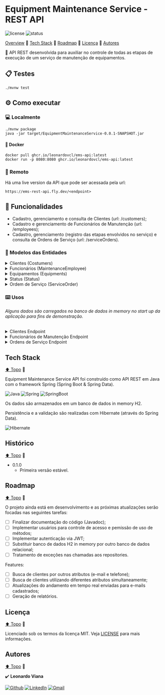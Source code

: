 # Equipment Maintenance Service - REST API

![license](https://img.shields.io/github/license/leonardovcl/sweet-control)
![status](https://img.shields.io/static/v1?label=status&message=Developing&color=red)

[Overview](#features)
:small_blue_diamond:
[Tech Stack](#tech-stack)
:small_blue_diamond:
[Roadmap](#roadmap)
:small_blue_diamond:
[Licença](#licença)
:small_blue_diamond:
[Autores](#autores)

:arrows_counterclockwise: API REST desenvolvida para auxiliar no controle de todas as etapas de execução de um serviço de manutenção de equipamentos.

## :clipboard: Testes

    ./mvnw test

## :gear: Como executar

### :computer: Localmente 

    ./mvnw package
    java -jar target/EquipmentMaintenanceService-0.0.1-SNAPSHOT.jar

#### :whale: Docker

    docker pull ghcr.io/leonardovcl/ems-api:latest
    docker run -p 8080:8080 ghcr.io/leonardovcl/ems-api:latest

### :satellite: Remoto

Há uma live version da API que pode ser acessada pela url:

    https://ems-rest-api.fly.dev/<endpoint>

## :hammer: Funcionalidades

- Cadastro, gerenciamento e consulta de Clientes (url: /customers);
- Cadastro e gerenciamento de Funcionários de Manutenção (url: /employees);
- Cadastro, gerenciamento (registro das etapas envolvidos no serviço) e consulta de Ordens de Serviço (url: /serviceOrders).

### :scroll: Modelos das Entidades

<details>
	<summary>Clientes (Costumers)</summary>
	
```json
{
    "id": <Long>, #Não utilizar no Cadstramento!
    "name": <String>,
    "email": <String>,
    "phoneNumber": <String>,
    "address": <String>
}
```
</details>
	
<details>
	<summary>Funcionários (MaintenanceEmployee)</summary>
	
```json
{
    "id": <Long>, #Não utilizar no Cadstramento!
    "name": <String>,
    "position": <Position Enum> #LEADER, PRINCIPAL, ASSISTANT
}
```
</details>
	
<details>
	<summary>Equipamentos (Equipments)</summary>
	
```json
{
    "id": <Long>, #Não utilizar no Cadstramento!
    "type": <String>,
    "brand": <String>,
    "observations": <String>
}
```
</details>
	
<details>
	<summary>Status (Status)</summary>
	
```json
{
    "id": <Long>, #Não utilizar no Cadstramento!
    "employee": <MaintenanceEmployee>,
    "stageDateTime": <TimeStamp>,
    "stage": <Stage Enum> #RECEIVED, INITIATED, ONHOLD, RESUMED, FINISHED,
    "description": <String>
}
```
</details>
	
<details>
	<summary>Ordem de Serviço (ServiceOrder)</summary>
	
```json
{
    "id": <Long>, #Não utilizar no Cadstramento!,
    "customer": <Customer>,
    "equipment": <Equipment>,
    "statusLog": [
        <Status>,
	<Status>,
	<Status>
    ],
    "problemDescription": <String>
}
```
</details>

### :keyboard: Usos

###### Alguns dados são carregados no banco de dados in memory no start up da aplicação para fins de demonstração.

<details>
	<summary>Clientes Endpoint</summary>
    
- Obter lista de Clientes cadastrados:

      curl localhost:8080/customers
      
##### Modelo de Resposta:
      
```json
[{
    "id": 1,
    "name": "Adriana V.",
    "email": "adrianav@gmail.com",
    "phoneNumber": "+5541999999901",
    "address": "R. 01, n. 277"
}, {
    "id": 2,
    "name": "Ricardo L.",
    "email": "ricardol@gmail.com",
    "phoneNumber": "+5541999999901",
    "address": "R. 02, n. 100"
}]
```

- Obter Cliente por Id:

      curl localhost:8080/customers/<customerId>
      
##### Modelo de Resposta (``<customerId>`` = 1):
      
```json
{
    "id": 1,
    "name": "Adriana V.",
    "email": "adrianav@gmail.com",
    "phoneNumber": "+5541999999901",
    "address": "R. 01, n. 277"
}
```

- Obter Cliente por nome:

      curl localhost:8080/customers/byName/<string>
      
##### Modelo de Resposta (``<string>`` = ric):
      
```json
{
    "id": 2,
    "name": "Ricardo L.",
    "email": "ricardol@gmail.com",
    "phoneNumber": "+5541999999901",
    "address": "R. 02, n. 100"
}
```

- Registrar Cliente:

      curl -X POST localhost:8080/customers/ -H 'Content-Type: application/json' -d '<new_customer>'
      
##### Retorna objeto criado ``<new_customer>``
    
- Atualizar Cliente:

      curl -X PUT localhost:8080/customers/<customerId> -H 'Content-Type: application/json' -d '<updated_customer>'
      
##### Retorna Cliente atualizado ``<updated_customer>``
    
- Deletar Cliente:

      curl -X DELETE localhost:8080/customers/<customerId>
</details>
	
<details>
	<summary>Funcionários de Manutenção Endpoint</summary>
    
- Obter lista de Funcionários cadastrados:

      curl localhost:8080/employees
      
##### Modelo de Resposta:
      
```json
[{
    "id": 1,
    "name": "Paulo H.",
    "position": "LEADER"
}, {
    "id": 2,
    "name": "Gabiel H.",
    "position": "ASSISTANT"
}]
```

- Obter Funcionário por Id:

      curl localhost:8080/employees/<employeeId>
      
##### Modelo de Resposta (``<employeeId>`` = 1):
      
```json
{
    "id": 1,
    "name": "Paulo H.",
    "position": "LEADER"
}
```

- Registrar Funcionário:

      curl -X POST localhost:8080/employees/ -H 'Content-Type: application/json' -d '<new_employee>'
      
##### Retorna objeto criado ``<new_employee>``
    
- Atualizar Funcionário:

      curl -X PUT localhost:8080/employees/<employeeId> -H 'Content-Type: application/json' -d '<updated_employee>'
      
##### Retorna Funcionário atualizado ``<updated_employee>``
    
- Deletar Funcionário:

      curl -X DELETE localhost:8080/employees/<employeeId>
</details>
	
<details>
	<summary>Ordens de Serviço Endpoint</summary>
    
- Obter lista de Ordens de Serviço cadastradas:

      curl localhost:8080/serviceOrders
      
##### Modelo de Resposta:
      
```json
[{
    "id": 1,
    "customer": {
        "id": 1,
        "name": "Adriana V.",
        "email": "adrianav@gmail.com",
        "phoneNumber": "+5541999999901",
        "address": "R. 01, n. 277"
    },
    "equipment": {
        "id": 1,
        "type": "Compressor de Ar",
        "brand": "Vonder",
        "observations": null
    },
    "statusLog": [{
        "id": 1,
        "employee": {
            "id": 2,
            "name": "Paulo H. J.",
            "position": "LEADER"
        },
        "stageDateTime": "2023-01-25T16:29:54.714+00:00",
        "stage": "RECEIVED",
        "description": "Equipamento aguardando diagnostico"
    }, {
        "id": 2,
        "employee": {
            "id": 2,
            "name": "Paulo H. J.",
            "position": "LEADER"
        },
        "stageDateTime": "2023-01-25T16:29:54.714+00:00",
        "stage": "INITIATED",
        "description": "Testes de vazamentos falharam, iniciando reparos na lataria"
    }, {
        "id": 3,
        "employee": {
            "id": 1,
            "name": "Paulo H.",
            "position": "LEADER"
        },
        "stageDateTime": "2023-01-25T16:29:54.714+00:00",
        "stage": "FINISHED",
        "description": "Reparo finalizado, Equipamento em funcionamento normal"
    }],
    "problemDescription": "Equipamento nao esta conseguindo realizar a compressao"
}, {
    "id": 2,
    "customer": {
        "id": 2,
        "name": "Ricardo L.",
        "email": "ricardol@gmail.com",
        "phoneNumber": "+5541999999901",
        "address": "R. 02, n. 100"
    },
    "equipment": {
        "id": 2,
        "type": "Esmerilhadeira Angular",
        "brand": "Bosh",
        "observations": null
    },
    "statusLog": [{
        "id": 4,
        "employee": {
            "id": 1,
            "name": "Paulo H.",
            "position": "LEADER"
        },
        "stageDateTime": "2023-01-25T16:29:54.714+00:00",
        "stage": "RECEIVED",
        "description": "Equipamento aguardando diagnostico"
    }, {
        "id": 5,
        "employee": {
            "id": 2,
            "name": "Paulo H. J.",
            "position": "LEADER"
        },
        "stageDateTime": "2023-01-25T16:29:54.714+00:00",
        "stage": "INITIATED",
        "description": "Testes de circuitos eletronicos falharam"
    }, {
        "id": 6,
        "employee": {
            "id": 2,
            "name": "Paulo H. J.",
            "position": "LEADER"
        },
        "stageDateTime": "2023-01-25T16:29:54.714+00:00",
        "stage": "ONHOLD",
        "description": "Aguardando chegada de capacitor para substituicao, estimativa: 3 dias"
    }],
    "problemDescription": "Equipamento nao liga"
}, {
    "id": 3,
    "customer": {
        "id": 2,
        "name": "Ricardo L.",
        "email": "ricardol@gmail.com",
        "phoneNumber": "+5541999999901",
        "address": "R. 02, n. 100"
    },
    "equipment": {
        "id": 3,
        "type": "Furadeira",
        "brand": "Black&Decker",
        "observations": null
    },
    "statusLog": [{
        "id": 7,
        "employee": {
            "id": 1,
            "name": "Paulo H.",
            "position": "LEADER"
        },
        "stageDateTime": "2023-01-25T16:29:54.714+00:00",
        "stage": "RECEIVED",
        "description": "Equipamento aguardando diagnostico"
    }, {
        "id": 8,
        "employee": {
            "id": 1,
            "name": "Paulo H.",
            "position": "LEADER"
        },
        "stageDateTime": "2023-01-25T16:29:54.714+00:00",
        "stage": "INITIATED",
        "description": "Danos irreparáveis na estrutura plastica"
    }, {
        "id": 9,
        "employee": {
            "id": 1,
            "name": "Paulo H.",
            "position": "LEADER"
        },
        "stageDateTime": "2023-01-25T16:29:54.714+00:00",
        "stage": "ONHOLD",
        "description": "Aguardando chegada de nova carcaca, estimativa: 1 dia"
    }, {
        "id": 10,
        "employee": {
            "id": 1,
            "name": "Paulo H.",
            "position": "LEADER"
        },
        "stageDateTime": "2023-01-25T16:29:54.714+00:00",
        "stage": "RESUMED",
        "description": "Realizando substituicao da carcaca plastica"
    }],
    "problemDescription": "Equipamento com avarias na carcaca"
}]
```

- Obter Ordens de Serviço por Id:

      curl localhost:8080/serviceOrders/<serviceOrderId>
      
##### Modelo de Resposta (``<serviceOrderId>`` = 1):
      
```json
{
    "id": 1,
    "customer": {
        "id": 1,
        "name": "Adriana V.",
        "email": "adrianav@gmail.com",
        "phoneNumber": "+5541999999901",
        "address": "R. 01, n. 277"
    },
    "equipment": {
        "id": 1,
        "type": "Compressor de Ar",
        "brand": "Vonder",
        "observations": null
    },
    "statusLog": [{
        "id": 1,
        "employee": {
            "id": 2,
            "name": "Paulo H. J.",
            "position": "LEADER"
        },
        "stageDateTime": "2023-01-25T16:29:54.714+00:00",
        "stage": "RECEIVED",
        "description": "Equipamento aguardando diagnostico"
    }, {
        "id": 2,
        "employee": {
            "id": 2,
            "name": "Paulo H. J.",
            "position": "LEADER"
        },
        "stageDateTime": "2023-01-25T16:29:54.714+00:00",
        "stage": "INITIATED",
        "description": "Testes de vazamentos falharam, iniciando reparos na lataria"
    }, {
        "id": 3,
        "employee": {
            "id": 1,
            "name": "Paulo H.",
            "position": "LEADER"
        },
        "stageDateTime": "2023-01-25T16:29:54.714+00:00",
        "stage": "FINISHED",
        "description": "Reparo finalizado, Equipamento em funcionamento normal"
    }],
    "problemDescription": "Equipamento nao esta conseguindo realizar a compressao"
}
```

- Obter Ordens de Serviço por Id do Cliente:

      curl localhost:8080/serviceOrders/customer/<customerId>
      
##### Modelo de Resposta (``<customerId>`` = 2):
      
```json
[{
    "id": 2,
    "customer": {
        "id": 2,
        "name": "Ricardo L.",
        "email": "ricardol@gmail.com",
        "phoneNumber": "+5541999999901",
        "address": "R. 02, n. 100"
    },
    "equipment": {
        "id": 2,
        "type": "Esmerilhadeira Angular",
        "brand": "Bosh",
        "observations": null
    },
    "statusLog": [{
        "id": 4,
        "employee": {
            "id": 1,
            "name": "Paulo H.",
            "position": "LEADER"
        },
        "stageDateTime": "2023-01-25T16:29:54.714+00:00",
        "stage": "RECEIVED",
        "description": "Equipamento aguardando diagnostico"
    }, {
        "id": 5,
        "employee": {
            "id": 2,
            "name": "Paulo H. J.",
            "position": "LEADER"
        },
        "stageDateTime": "2023-01-25T16:29:54.714+00:00",
        "stage": "INITIATED",
        "description": "Testes de circuitos eletronicos falharam"
    }, {
        "id": 6,
        "employee": {
            "id": 2,
            "name": "Paulo H. J.",
            "position": "LEADER"
        },
        "stageDateTime": "2023-01-25T16:29:54.714+00:00",
        "stage": "ONHOLD",
        "description": "Aguardando chegada de capacitor para substituicao, estimativa: 3 dias"
    }],
    "problemDescription": "Equipamento nao liga"
}, {
    "id": 3,
    "customer": {
        "id": 2,
        "name": "Ricardo L.",
        "email": "ricardol@gmail.com",
        "phoneNumber": "+5541999999901",
        "address": "R. 02, n. 100"
    },
    "equipment": {
        "id": 3,
        "type": "Furadeira",
        "brand": "Black&Decker",
        "observations": null
    },
    "statusLog": [{
        "id": 7,
        "employee": {
            "id": 1,
            "name": "Paulo H.",
            "position": "LEADER"
        },
        "stageDateTime": "2023-01-25T16:29:54.714+00:00",
        "stage": "RECEIVED",
        "description": "Equipamento aguardando diagnostico"
    }, {
        "id": 8,
        "employee": {
            "id": 1,
            "name": "Paulo H.",
            "position": "LEADER"
        },
        "stageDateTime": "2023-01-25T16:29:54.714+00:00",
        "stage": "INITIATED",
        "description": "Danos irreparáveis na estrutura plastica"
    }, {
        "id": 9,
        "employee": {
            "id": 1,
            "name": "Paulo H.",
            "position": "LEADER"
        },
        "stageDateTime": "2023-01-25T16:29:54.714+00:00",
        "stage": "ONHOLD",
        "description": "Aguardando chegada de nova carcaca, estimativa: 1 dia"
    }, {
        "id": 10,
        "employee": {
            "id": 1,
            "name": "Paulo H.",
            "position": "LEADER"
        },
        "stageDateTime": "2023-01-25T16:29:54.714+00:00",
        "stage": "RESUMED",
        "description": "Realizando substituicao da carcaca plastica"
    }],
    "problemDescription": "Equipamento com avarias na carcaca"
}]
```

- Obter Ordens de Serviço por estágio do serviço:

      curl localhost:8080/serviceOrders/stage?stageName=<Stage Enum>
      
##### Modelo de Resposta (``<Stage Enum>`` = onhold):
      
```json
[{
    "id": 2,
    "customer": {
        "id": 2,
        "name": "Ricardo L.",
        "email": "ricardol@gmail.com",
        "phoneNumber": "+5541999999901",
        "address": "R. 02, n. 100"
    },
    "equipment": {
        "id": 2,
        "type": "Esmerilhadeira Angular",
        "brand": "Bosh",
        "observations": null
    },
    "statusLog": [{
        "id": 4,
        "employee": {
            "id": 1,
            "name": "Paulo H.",
            "position": "LEADER"
        },
        "stageDateTime": "2023-01-25T16:29:54.714+00:00",
        "stage": "RECEIVED",
        "description": "Equipamento aguardando diagnostico"
    }, {
        "id": 5,
        "employee": {
            "id": 2,
            "name": "Paulo H. J.",
            "position": "LEADER"
        },
        "stageDateTime": "2023-01-25T16:29:54.714+00:00",
        "stage": "INITIATED",
        "description": "Testes de circuitos eletronicos falharam"
    }, {
        "id": 6,
        "employee": {
            "id": 2,
            "name": "Paulo H. J.",
            "position": "LEADER"
        },
        "stageDateTime": "2023-01-25T16:29:54.714+00:00",
        "stage": "ONHOLD",
        "description": "Aguardando chegada de capacitor para substituicao, estimativa: 3 dias"
    }],
    "problemDescription": "Equipamento nao liga"
}]
```

- Obter Ordens de Serviço pendentes:

      curl localhost:8080/serviceOrders/pending
      
##### Modelo de Resposta:
      
```json
[{
    "id": 2,
    "customer": {
        "id": 2,
        "name": "Ricardo L.",
        "email": "ricardol@gmail.com",
        "phoneNumber": "+5541999999901",
        "address": "R. 02, n. 100"
    },
    "equipment": {
        "id": 2,
        "type": "Esmerilhadeira Angular",
        "brand": "Bosh",
        "observations": null
    },
    "statusLog": [{
        "id": 4,
        "employee": {
            "id": 1,
            "name": "Paulo H.",
            "position": "LEADER"
        },
        "stageDateTime": "2023-01-25T16:29:54.714+00:00",
        "stage": "RECEIVED",
        "description": "Equipamento aguardando diagnostico"
    }, {
        "id": 5,
        "employee": {
            "id": 2,
            "name": "Paulo H. J.",
            "position": "LEADER"
        },
        "stageDateTime": "2023-01-25T16:29:54.714+00:00",
        "stage": "INITIATED",
        "description": "Testes de circuitos eletronicos falharam"
    }, {
        "id": 6,
        "employee": {
            "id": 2,
            "name": "Paulo H. J.",
            "position": "LEADER"
        },
        "stageDateTime": "2023-01-25T16:29:54.714+00:00",
        "stage": "ONHOLD",
        "description": "Aguardando chegada de capacitor para substituicao, estimativa: 3 dias"
    }],
    "problemDescription": "Equipamento nao liga"
}, {
    "id": 3,
    "customer": {
        "id": 2,
        "name": "Ricardo L.",
        "email": "ricardol@gmail.com",
        "phoneNumber": "+5541999999901",
        "address": "R. 02, n. 100"
    },
    "equipment": {
        "id": 3,
        "type": "Furadeira",
        "brand": "Black&Decker",
        "observations": null
    },
    "statusLog": [{
        "id": 7,
        "employee": {
            "id": 1,
            "name": "Paulo H.",
            "position": "LEADER"
        },
        "stageDateTime": "2023-01-25T16:29:54.714+00:00",
        "stage": "RECEIVED",
        "description": "Equipamento aguardando diagnostico"
    }, {
        "id": 8,
        "employee": {
            "id": 1,
            "name": "Paulo H.",
            "position": "LEADER"
        },
        "stageDateTime": "2023-01-25T16:29:54.714+00:00",
        "stage": "INITIATED",
        "description": "Danos irreparáveis na estrutura plastica"
    }, {
        "id": 9,
        "employee": {
            "id": 1,
            "name": "Paulo H.",
            "position": "LEADER"
        },
        "stageDateTime": "2023-01-25T16:29:54.714+00:00",
        "stage": "ONHOLD",
        "description": "Aguardando chegada de nova carcaca, estimativa: 1 dia"
    }, {
        "id": 10,
        "employee": {
            "id": 1,
            "name": "Paulo H.",
            "position": "LEADER"
        },
        "stageDateTime": "2023-01-25T16:29:54.714+00:00",
        "stage": "RESUMED",
        "description": "Realizando substituicao da carcaca plastica"
    }],
    "problemDescription": "Equipamento com avarias na carcaca"
}]
```
	
- Registrar Ordem de Serviço:

      curl -X POST localhost:8080/serviceOrder -H 'Content-Type: application/json' -d '<new_serviceOrder>'
      
##### Retorna objeto criado ``<new_serviceOrder>``
    
- Atualizar Ordens de Serviço:

      curl -X PUT localhost:8080/serviceOrders/<serviceOrderId> -H 'Content-Type: application/json' -d '<updated_serviceOrder>'
      
##### Retorna Ordem de Serviço atualizada ``<updated_serviceOrder>``
	
- Atualizar Status da Ordem de Serviço:

      curl -X PATCH localhost:8080/serviceOrders/<serviceOrderId> -H 'Content-Type: application/json' -d '<Status>'
      
##### Retorna Ordem de Serviço (id = <serviceOrderId>) com statusLog atualizado.
    
- Deletar Orden de Serviço:

      curl -X DELETE localhost:8080/serviceOrders/<id>
</details>

## Tech Stack

[⬆ Topo](#)
:small_blue_diamond:

Equipment Maintenance Service API foi construído como API REST em Java com o framework Spring (Spring Boot & Spring Data).

![Java](https://res.cloudinary.com/practicaldev/image/fetch/s--KR6jSVNe--/c_limit%2Cf_auto%2Cfl_progressive%2Cq_auto%2Cw_880/https://img.shields.io/badge/Java-ED8B00%3Fstyle%3Dfor-the-badge%26logo%3Djava%26logoColor%3Dwhite)
![Spring](https://img.shields.io/badge/Spring-6DB33F?style=for-the-badge&logo=spring&logoColor=white)
![SpringBoot](https://img.shields.io/badge/Spring_Boot-F2F4F9?style=for-the-badge&logo=spring-boot)

Os dados são armazenados em um banco de dados in memory H2.

Persistência e a validação são realizadas com Hibernate (através do Spring Data).

![Hibernate](https://img.shields.io/badge/Hibernate-59666C?style=for-the-badge&logo=Hibernate&logoColor=white)

## Histórico

[⬆ Topo](#)
:small_blue_diamond:

* 0.1.0
    * Primeira versão estável.

## Roadmap

[⬆ Topo](#)
:small_blue_diamond:

O projeto ainda está em desenvolvimento e as próximas atualizações serão focadas nas seguintes tarefas:

- [ ] Finalizar documentação do código (Javadoc);
- [ ] Implementar usuários para controle de acesso e pemissão de uso de métodos;
- [ ] Implementar autenticação via JWT;
- [ ] Substituir banco de dados H2 in memory por outro banco de dados relacional;
- [ ] Tratamento de exceções nas chamadas aos repositories.

Features:

- [ ] Busca de clientes por outros atributos (e-mail e telefone);
- [ ] Busca de clientes utilizando diferentes atributos simultaneamente;
- [ ] Atualizações do andamento em tempo real enviadas para e-mails cadastrados;
- [ ] Geração de relatórios.

## Licença

[⬆ Topo](#)
:small_blue_diamond:

Licenciado sob os termos da licença MIT.
Veja [LICENSE](https://github.com/leonardovcl/EquipmentMaintenanceService/blob/main/LICENSE) para mais informações.

## Autores

[⬆ Topo](#)
:small_blue_diamond:

:heavy_check_mark: 
**Leonardo Viana**

[![Github](https://img.shields.io/badge/GitHub-100000?style=for-the-badge&logo=github&logoColor=white)](https://github.com/leonardovcl/ "leonardovcl")
[![LinkedIn](https://img.shields.io/badge/LinkedIn-0077B5?style=for-the-badge&logo=linkedin&logoColor=white)](https://www.linkedin.com/in/leonardovcl/ "LinkedIn")
[![Gmail](https://img.shields.io/badge/Gmail-D14836?style=for-the-badge&logo=gmail&logoColor=white)](mailto:leonardovc.lima@gmail.com "leonardovc.lima@gmail.com")
